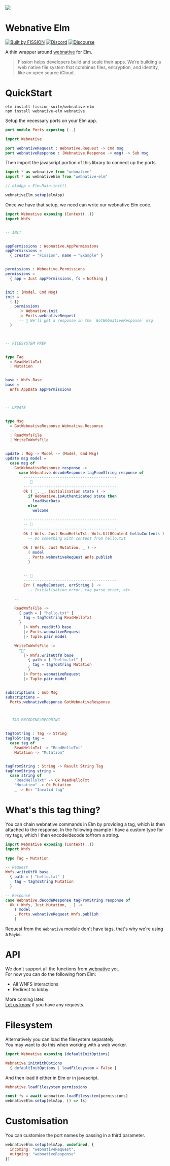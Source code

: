 ![](https://raw.githubusercontent.com/fission-suite/kit/6a20e9af963dd000903b1c6e64f9fbb2102ba472/images/badge-solid-colored.svg)

# Webnative Elm

[![Built by FISSION](https://img.shields.io/badge/⌘-Built_by_FISSION-purple.svg)](https://fission.codes)
[![Discord](https://img.shields.io/discord/478735028319158273.svg)](https://discord.gg/zAQBDEq)
[![Discourse](https://img.shields.io/discourse/https/talk.fission.codes/topics)](https://talk.fission.codes)

A thin wrapper around [webnative](https://github.com/fission-suite/webnative#readme) for Elm.

> Fission helps developers build and scale their apps. We’re building a web native file system that combines files, encryption, and identity, like an open source iCloud.



# QuickStart

```
elm install fission-suite/webnative-elm
npm install webnative-elm webnative
```

Setup the necessary ports on your Elm app.

```elm
port module Ports exposing (..)

import Webnative

port webnativeRequest : Webnative.Request -> Cmd msg
port webnativeResponse : (Webnative.Response -> msg) -> Sub msg

```

Then import the javascript portion of this library to connect up the ports.

```js
import * as webnative from "webnative"
import * as webnativeElm from "webnative-elm"

// elmApp = Elm.Main.init()

webnativeElm.setup(elmApp)
```

Once we have that setup, we need can write our webnative Elm code.

```elm
import Webnative exposing (Context(..))
import Wnfs


-- INIT


appPermissions : Webnative.AppPermissions
appPermissions =
  { creator = "Fission", name = "Example" }


permissions : Webnative.Permissions
permissions =
  { app = Just appPermissions, fs = Nothing }


init : (Model, Cmd Msg)
init =
  ( {}
  , permissions
      |> Webnative.init
      |> Ports.webnativeRequest
      -- 🚀 We'll get a response in the `GotWebnativeResponse` msg
  )



-- FILESYSTEM PREP


type Tag
  = ReadHelloTxt
  | Mutation


base : Wnfs.Base
base =
  Wnfs.AppData appPermissions



-- UPDATE


type Msg
  = GotWebnativeResponse Webnative.Response
  --
  | ReadWnfsFile
  | WriteToWnfsFile


update : Msg -> Model -> (Model, Cmd Msg)
update msg model =
  case msg of
    GotWebnativeResponse response ->
      case Webnative.decodeResponse tagFromString response of
        -----------------------------------------
        -- 🚀
        -----------------------------------------
        Ok ( _, _, Initialisation state ) ->
          if Webnative.isAuthenticated state then
            loadUserData
          else
            welcome

        -----------------------------------------
        -- 💾
        -----------------------------------------
        Ok ( Wnfs, Just ReadHelloTxt, Wnfs.Utf8Content helloContents ) ->
          -- Do something with content from hello.txt

        Ok ( Wnfs, Just Mutation, _ ) ->
          ( model
          , Ports.webnativeRequest Wnfs.publish
          )

        -----------------------------------------
        -- 🥵
        -----------------------------------------
        Err ( maybeContext, errString ) ->
          -- Initialisation error, tag parse error, etc.

    --

    ReadWnfsFile ->
      { path = [ "hello.txt" ]
      , tag = tagToString ReadHelloTxt
      }
        |> Wnfs.readUtf8 base
        |> Ports.webnativeRequest
        |> Tuple.pair model

    WriteToWnfsFile ->
      "👋"
        |> Wnfs.writeUtf8 base
          { path = [ "hello.txt" ]
          , tag = tagToString Mutation
          }
        |> Ports.webnativeRequest
        |> Tuple.pair model


subscriptions : Sub Msg
subscriptions =
  Ports.webnativeResponse GotWebnativeResponse



-- TAG ENCODING/DECODING


tagToString : Tag -> String
tagToString tag =
  case tag of
    ReadHelloTxt -> "ReadHelloTxt"
    Mutation -> "Mutation"


tagFromString : String -> Result String Tag
tagFromString string =
  case string of
    "ReadHelloTxt" -> Ok ReadHelloTxt
    "Mutation" -> Ok Mutation
    _ -> Err "Invalid tag"
```



# What's this tag thing?

You can chain webnative commands in Elm by providing a tag, which is then attached to the response. In the following example I have a custom type for my tags, which I then encode/decode to/from a string.

```elm
import Webnative exposing (Context(..))
import Wnfs

type Tag = Mutation

-- Request
Wnfs.writeUtf8 base
  { path = [ "hello.txt" ]
  , tag = tagToString Mutation
  }

-- Response
case Webnative.decodeResponse tagFromString response of
  Ok ( Wnfs, Just Mutation, _ ) ->
    ( model
    , Ports.webnativeRequest Wnfs.publish
    )
```

Request from the `Webnative` module don't have tags, that's why we're using a `Maybe`.



# API

We don't support all the functions from [webnative](https://github.com/fission-suite/webnative#readme) yet.  
For now you can do the following from Elm:

- All WNFS interactions
- Redirect to lobby

More coming later.  
[Let us know](https://talk.fission.codes) if you have any requests.



# Filesystem

Alternatively you can load the filesystem separately.  
You may want to do this when working with a web worker.

```elm
import Webnative exposing (defaultInitOptions)

Webnative.initWithOptions
  { defaultInitOptions | loadFilesystem = False }
```

And then load it either in Elm or in javascript.

```elm
Webnative.loadFilesystem permissions
```

```js
const fs = await webnative.loadFilesystem(permissions)
webnativeElm.setup(elmApp, () => fs)
```



# Customisation

You can customise the port names by passing in a third parameter.

```js
webnativeElm.setup(elmApp, undefined, {
  incoming: "webnativeRequest",
  outgoing: "webnativeResponse"
})
```

